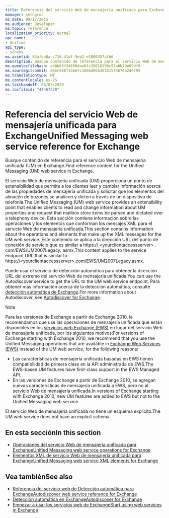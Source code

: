 ```yaml
---
title: Referencia del servicio Web de mensajería unificada para Exchange
manager: sethgros
ms.date: 09/17/2015
ms.audience: Developer
ms.topic: reference
localization_priority: Normal
api_name:
- Unified
api_type:
- schema
ms.assetid: 83afea8a-c716-41df-9eb2-e1000357afb6
description: Busque contenido de referencia para el servicio Web de mensajería unificada (UM) en Exchange.
ms.openlocfilehash: e4bb63f34650dae8fc28016196c97a6b79e69df0
ms.sourcegitcommit: 88ec988f2bb67c1866d06b361615f3674a24e795
ms.translationtype: MT
ms.contentlocale: es-ES
ms.lasthandoff: 06/03/2020
ms.locfileid: "44467378"
---
```

# <a name="unified-messaging-web-service-reference-for-exchange"></a><span data-ttu-id="4d54b-103">Referencia del servicio Web de mensajería unificada para Exchange</span><span class="sxs-lookup"><span data-stu-id="4d54b-103">Unified Messaging web service reference for Exchange</span></span>

<span data-ttu-id="4d54b-104">Busque contenido de referencia para el servicio Web de mensajería unificada (UM) en Exchange.</span><span class="sxs-lookup"><span data-stu-id="4d54b-104">Find reference content for the Unified Messaging (UM) web service in Exchange.</span></span>
  
<span data-ttu-id="4d54b-105">El servicio Web de mensajería unificada (UM) proporciona un punto de extensibilidad que permite a los clientes leer y cambiar información acerca de las propiedades de mensajería unificada y solicitar que los elementos del almacén de buzones se analicen y dicten a través de un dispositivo de telefonía.</span><span class="sxs-lookup"><span data-stu-id="4d54b-105">The Unified Messaging (UM) web service provides an extensibility point that enables clients to read and change information about UM properties and request that mailbox store items be parsed and dictated over a telephony device.</span></span> <span data-ttu-id="4d54b-106">Esta sección contiene información sobre las operaciones y los elementos que conforman los mensajes XML para el servicio Web de mensajería unificada.</span><span class="sxs-lookup"><span data-stu-id="4d54b-106">This section contains information about the operations and elements that make up the XML messages for the UM web service.</span></span> <span data-ttu-id="4d54b-107">Este contenido se aplica a la dirección URL del punto de conexión de servicio que es similar a https:// \<yourclientaccessserver\> . com/EWS/UM2007Legacy. asmx.</span><span class="sxs-lookup"><span data-stu-id="4d54b-107">This content applies to the service endpoint URL that is similar to https://\<yourclientaccessserver\>.com/EWS/UM2007Legacy.asmx.</span></span> 
  
<span data-ttu-id="4d54b-108">Puede usar el servicio de detección automática para obtener la dirección URL del extremo del servicio Web de mensajería unificada.</span><span class="sxs-lookup"><span data-stu-id="4d54b-108">You can use the Autodiscover service to get the URL to the UM web service endpoint.</span></span> <span data-ttu-id="4d54b-109">Para obtener más información acerca de la detección automática, consulte [detección automática de Exchange](../exchange-web-services/autodiscover-for-exchange.md).</span><span class="sxs-lookup"><span data-stu-id="4d54b-109">For more information about Autodiscover, see [Autodiscover for Exchange](../exchange-web-services/autodiscover-for-exchange.md).</span></span>
  
> [!NOTE]
>  <span data-ttu-id="4d54b-110">Para las versiones de Exchange a partir de Exchange 2010, le recomendamos que use las operaciones de mensajería unificada que están disponibles en los [servicios web Exchange (EWS)](https://msdn.microsoft.com/library/60285497-0c4e-4e51-84e1-34dd6d89a5d8%28Office.15%29.aspx) en lugar del servicio Web de mensajería unificada, por los siguientes motivos:</span><span class="sxs-lookup"><span data-stu-id="4d54b-110">For versions of Exchange starting with Exchange 2010, we recommend that you use the Unified Messaging operations that are available in [Exchange Web Services (EWS)](https://msdn.microsoft.com/library/60285497-0c4e-4e51-84e1-34dd6d89a5d8%28Office.15%29.aspx) instead of the UM web service, for the following reasons:</span></span> 
> - <span data-ttu-id="4d54b-111">Las características de mensajería unificada basadas en EWS tienen compatibilidad de primera clase en la API administrada de EWS.</span><span class="sxs-lookup"><span data-stu-id="4d54b-111">The EWS-based UM features have first-class support in the EWS Managed API.</span></span> 
> - <span data-ttu-id="4d54b-112">En las versiones de Exchange a partir de Exchange 2010, se agregan nuevas características de mensajería unificada a EWS, pero no al servicio Web de mensajería unificada.</span><span class="sxs-lookup"><span data-stu-id="4d54b-112">In versions of Exchange starting with Exchange 2010, new UM features are added to EWS but not to the Unified Messaging web service.</span></span> 
  
<span data-ttu-id="4d54b-113">El servicio Web de mensajería unificada no tiene un esquema explícito.</span><span class="sxs-lookup"><span data-stu-id="4d54b-113">The UM web service does not have an explicit schema.</span></span>
  
## <a name="in-this-section"></a><span data-ttu-id="4d54b-114">En esta sección</span><span class="sxs-lookup"><span data-stu-id="4d54b-114">In this section</span></span>
<span data-ttu-id="4d54b-115"><a name="bk_InThisSection"> </a></span><span class="sxs-lookup"><span data-stu-id="4d54b-115"><a name="bk_InThisSection"> </a></span></span>

- [<span data-ttu-id="4d54b-116">Operaciones del servicio Web de mensajería unificada para Exchange</span><span class="sxs-lookup"><span data-stu-id="4d54b-116">Unified Messaging web service operations for Exchange</span></span>](unified-messaging-web-service-operations-for-exchange.md)   
- [<span data-ttu-id="4d54b-117">Elementos XML de servicio Web de mensajería unificada para Exchange</span><span class="sxs-lookup"><span data-stu-id="4d54b-117">Unified Messaging web service XML elements for Exchange</span></span>](unified-messaging-web-service-xml-elements-for-exchange.md)
    
## <a name="see-also"></a><span data-ttu-id="4d54b-118">Vea también</span><span class="sxs-lookup"><span data-stu-id="4d54b-118">See also</span></span>

- [<span data-ttu-id="4d54b-119">Referencia del servicio web de Detección automática para Exchange</span><span class="sxs-lookup"><span data-stu-id="4d54b-119">Autodiscover web service reference for Exchange</span></span>](autodiscover-web-service-reference-for-exchange.md)
- [<span data-ttu-id="4d54b-120">Detección automática en Exchange</span><span class="sxs-lookup"><span data-stu-id="4d54b-120">Autodiscover for Exchange</span></span>](../exchange-web-services/autodiscover-for-exchange.md)
- [<span data-ttu-id="4d54b-121">Empezar a usar los servicios web de Exchange</span><span class="sxs-lookup"><span data-stu-id="4d54b-121">Start using web services in Exchange</span></span>](../exchange-web-services/start-using-web-services-in-exchange.md)
    

